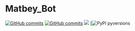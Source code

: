 # Matbey_Bot
[![GitHub commits](https://img.shields.io/github/commit-activity/w/deethereal/vk_bot?color=blueviolet)](https://GitHub.com/deethereal/vk_bot/commit/)
[![GitHub commits](https://img.shields.io/github/last-commit/deethereal/vk_bot?color=blue)](https://GitHub.com/deethereal/vk_bot/commit/)
![](https://sun9-33.userapi.com/impf/Ph6h3y9xmTlgqTQ4vvNyBicTTzvEwdXrIrNzUg/CAQsBcvEzNQ.jpg?size=367x345&quality=96&proxy=1&sign=3d3b80db614a0cd1406bccbb645ae2a3&type=album)
[![PyPI pyversions](https://img.shields.io/pypi/pyversions/ansicolortags.svg)
